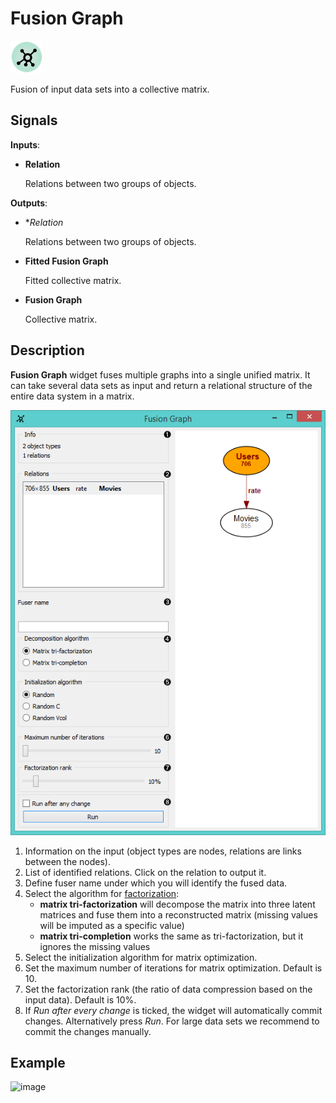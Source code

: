 Fusion Graph
============

![Fusion Graph widget icon](icons/fusion-graph.png)

Fusion of input data sets into a collective matrix.

Signals
-------

**Inputs**:

- **Relation**

  Relations between two groups of objects.  

**Outputs**:

- **Relation*

  Relations between two groups of objects.

- **Fitted Fusion Graph**

  Fitted collective matrix.

- **Fusion Graph**

  Collective matrix.

Description
-----------

**Fusion Graph** widget fuses multiple graphs into a single unified matrix. It can take several data sets as input
and return a relational structure of the entire data system in a matrix.

![Fusion Graph widget](images/FusionGraph1-stamped.png)

1. Information on the input (object types are nodes, relations are links between the nodes).
2. List of identified relations. Click on the relation to output it.
3. Define fuser name under which you will identify the fused data.
4. Select the algorithm for [factorization](https://en.wikipedia.org/wiki/Non-negative_matrix_factorization):
   - **matrix tri-factorization** will decompose the matrix into three latent matrices and fuse them into a 
     reconstructed matrix (missing values will be imputed as a specific value)
   - **matrix tri-completion** works the same as tri-factorization, but it ignores the missing values
5. Select the initialization algorithm for matrix optimization.
6. Set the maximum number of iterations for matrix optimization. Default is 10.
7. Set the factorization rank (the ratio of data compression based on the input data). Default is 10%.
8. If *Run after every change* is ticked, the widget will automatically commit changes. Alternatively press *Run*. 
  For large data sets we recommend to commit the changes manually.

Example
-------



<img src="images/GEODataSets-Example2.png" alt="image" width="600">
